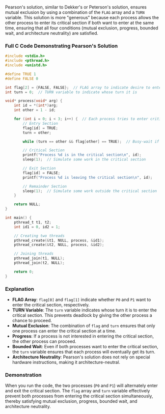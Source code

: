 Pearson's solution, similar to Dekker's or Peterson's solution, ensures mutual exclusion by using a combination of the `FLAG` array and a `TURN` variable. This solution is more "generous" because each process allows the other process to enter its critical section if both want to enter at the same time, ensuring that all four conditions (mutual exclusion, progress, bounded wait, and architecture neutrality) are satisfied.

### Full C Code Demonstrating Pearson's Solution

```c
#include <stdio.h>
#include <pthread.h>
#include <unistd.h>

#define TRUE 1
#define FALSE 0

int flag[2] = {FALSE, FALSE};  // FLAG array to indicate desire to enter the critical section
int turn = 0;  // TURN variable to indicate whose turn it is

void* process(void* arg) {
    int id = *(int*)arg;
    int other = 1 - id;

    for (int i = 0; i < 3; i++) {  // Each process tries to enter critical section 3 times
        // Entry Section
        flag[id] = TRUE;
        turn = other;

        while (turn == other && flag[other] == TRUE);  // Busy-wait if it's the other process's turn and it wants to enter

        // Critical Section
        printf("Process %d is in the critical section\n", id);
        sleep(1);  // Simulate some work in the critical section

        // Exit Section
        flag[id] = FALSE;
        printf("Process %d is leaving the critical section\n", id);

        // Remainder Section
        sleep(1);  // Simulate some work outside the critical section
    }

    return NULL;
}

int main() {
    pthread_t t1, t2;
    int id1 = 0, id2 = 1;

    // Creating two threads
    pthread_create(&t1, NULL, process, &id1);
    pthread_create(&t2, NULL, process, &id2);

    // Joining threads
    pthread_join(t1, NULL);
    pthread_join(t2, NULL);

    return 0;
}
```

### Explanation

- **FLAG Array**: `flag[0]` and `flag[1]` indicate whether `P0` and `P1` want to enter the critical section, respectively.
- **TURN Variable**: The `turn` variable indicates whose turn it is to enter the critical section. This prevents deadlock by giving the other process a chance to proceed.
- **Mutual Exclusion**: The combination of `flag` and `turn` ensures that only one process can enter the critical section at a time.
- **Progress**: If a process is not interested in entering the critical section, the other process can proceed.
- **Bounded Wait**: Even if both processes want to enter the critical section, the `turn` variable ensures that each process will eventually get its turn.
- **Architecture Neutrality**: Pearson's solution does not rely on special hardware instructions, making it architecture-neutral.

### Demonstration

When you run the code, the two processes (`P0` and `P1`) will alternately enter and exit the critical section. The `flag` array and `turn` variable effectively prevent both processes from entering the critical section simultaneously, thereby satisfying mutual exclusion, progress, bounded wait, and architecture neutrality.